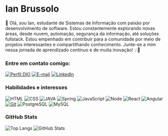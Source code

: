 # **Ian Brussolo**
👋 Olá, sou Ian, estudante de Sistemas de Informação com paixão por desenvolvimento de software. Estou constantemente explorando novas áreas, desde nuvem, automação, segurança da informação, até soluções fullstack. Estou empenhado em contribuir para a comunidade por meio de projetos interessantes e compartilhando conhecimento. Junte-se a mim nessa jornada de aprendizado contínuo e de muita inovação! 💡🚀

### Entre em contato comigo:
[![Perfil DIO](https://img.shields.io/badge/-Perfil%20na%20DIO-30A3DC?style=for-the-badge)](https://web.dio.me/users/ianbrussolo)
[![E-mail](https://img.shields.io/badge/Outlook-0C5697?style=for-the-badge&logo=microsoft-outlook&logoColor=white)](mailto:ianbrussolo@hotmail.com)
[![LinkedIn](https://img.shields.io/badge/-LinkedIn-000?style=for-the-badge&logo=linkedin&logoColor=30A3DC)](https://www.linkedin.com/in/ian-tiozzo-brussolo/)


### Habilidades e interesses
![HTML](https://img.shields.io/badge/HTML-E34F26.svg?style=for-the-badge&logo=html5&logoColor=white)
![CSS](https://img.shields.io/badge/CSS-1572B6.svg?style=for-the-badge&logo=css3&logoColor=white)
![JAVA](https://img.shields.io/badge/Java-ED8B00?style=for-the-badge&logo=java&logoColor=white)
![Spring](https://img.shields.io/badge/Spring-6DB33F?style=for-the-badge&logo=spring&logoColor=white)
![JavaScript](https://img.shields.io/badge/JavaScript-000?style=for-the-badge&logo=javascript&logoColor=)
![Node](https://img.shields.io/badge/Node-000?style=for-the-badge&logo=node.js&logoColor=)
![React](https://img.shields.io/badge/React-000?style=for-the-badge&logo=react&logoColor=)
![Angular](https://img.shields.io/badge/Angular-000?style=for-the-badge&logo=angular&logoColor=)
[![Git](https://img.shields.io/badge/Git-000?style=for-the-badge&logo=git&logoColor=E94D5F)](https://git-scm.com/doc) 
![PostgreSQL](https://img.shields.io/badge/PostgreSQL-00000F?style=for-the-badge&logo=postgresql&logoColor=white)
![MySQL](https://img.shields.io/badge/MySQL-00000F?style=for-the-badge&logo=mysql&logoColor=white)

### GitHub Stats
![Top Langs](https://github-readme-stats-git-masterrstaa-rickstaa.vercel.app/api/top-langs/?username=IanBrussolo&layout=compact&bg_color=6787DC&border_color=000000&title_color=000000&text_color=FFFFFF)
![GitHub Stats](https://github-readme-stats.vercel.app/api?username=IanBrussolo&theme=transparent&bg_color=6787DC&border_000000&show_icons=true&icon_color=30A3DC&title_color=000000&text_color=1A1D1A)
